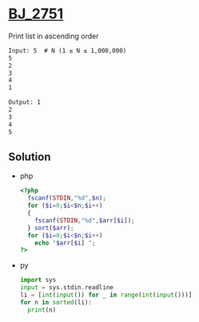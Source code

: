 # [BJ_2751](https://acmicpc.net/problem/2751)

Print list in ascending order

```txt
Input: 5  # N (1 ≤ N ≤ 1,000,000)
5
2
3
4
1

Output: 1
2
3
4
5
```

## Solution

* php

  ```php
  <?php
    fscanf(STDIN,"%d",$n);
    for ($i=0;$i<$n;$i++)
    {
      fscanf(STDIN,"%d",$arr[$i]);
    } sort($arr);
    for ($i=0;$i<$n;$i++)
      echo "$arr[$i] ";
  ?>
  ```

* py

  ```py
  import sys
  input = sys.stdin.readline
  li = [int(input()) for _ in range(int(input()))]
  for n in sorted(li):
    print(n)
  ```
